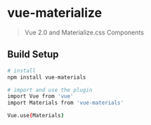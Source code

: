 # vue-materialize

> Vue 2.0 and Materialize.css Components

## Build Setup

``` bash
# install
npm install vue-materials

# import and use the plugin
import Vue from 'vue'
import Materials from 'vue-materials'

Vue.use(Materials)
